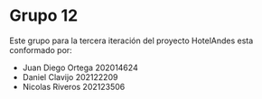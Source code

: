 # Grupo 12
Este grupo para la tercera iteración del proyecto HotelAndes esta conformado por:

- Juan Diego Ortega 202014624
- Daniel Clavijo 202122209
- Nicolas Riveros 202123506
